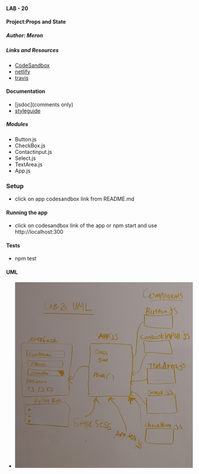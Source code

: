 #### LAB - 20

#### Project:Props and State

##### Author: Meron

##### Links and Resources

- [CodeSandbox](https://codesandbox.io/s/github/meron-401n14/lab-20)
- [netlify]( https://csb-kgd5r.netlify.com)
- [travis](https://www.travis-ci.com/meron-401n14/lab-20)


#### Documentation

- [jsdoc](comments only)
- [styleguide](https://github.com/shri/JSDoc-Style-Guide#functions)

##### Modules

- Button.js
- CheckBox.js
- Contactinput.js
- Select.js
- TextArea.js
- App.js

### Setup

- click on app codesandbox link from README.md

#### Running the app

- click on codesandbox link of the app 
  or npm start and use http://localhost:300 

#### Tests

- npm test

#### UML

* ![UML](lab-20.jpg)

